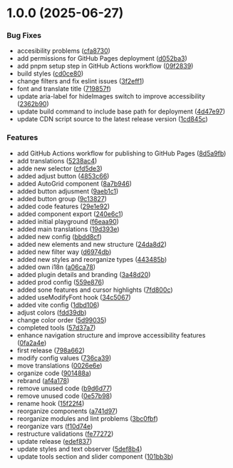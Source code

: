 # 1.0.0 (2025-06-27)


### Bug Fixes

* accesibility problems ([cfa8730](https://github.com/Cefo14/web-accessibility-plugin/commit/cfa8730f6f0ba2c7870b981a1a536fa82575d9a8))
* add permissions for GitHub Pages deployment ([d052ba3](https://github.com/Cefo14/web-accessibility-plugin/commit/d052ba39d9adb8fd98e1e5f2113684916571b13b))
* add pnpm setup step in GitHub Actions workflow ([09f2839](https://github.com/Cefo14/web-accessibility-plugin/commit/09f2839806612ac89d4214e43e43e17befda3676))
* build styles ([cd0ce80](https://github.com/Cefo14/web-accessibility-plugin/commit/cd0ce803b34404b1f5a0bad47b55066e2d82945c))
* change filters and fix eslint issues ([3f2eff1](https://github.com/Cefo14/web-accessibility-plugin/commit/3f2eff17cfa37a20e5697d74c4dc0a21fc37ae50))
* font and translate title ([719857f](https://github.com/Cefo14/web-accessibility-plugin/commit/719857ffde31cb738f14f53a092edd8555ba878d))
* update aria-label for hideImages switch to improve accessibility ([2362b90](https://github.com/Cefo14/web-accessibility-plugin/commit/2362b90a33d3f5400bd40c9191bbe784f97b2b74))
* update build command to include base path for deployment ([4d47e97](https://github.com/Cefo14/web-accessibility-plugin/commit/4d47e97d3da0934e3078e808f73844eed892c667))
* update CDN script source to the latest release version ([1cd845c](https://github.com/Cefo14/web-accessibility-plugin/commit/1cd845c8c7a469fe477e44826c3cb1f7bda9dac4))


### Features

* add GitHub Actions workflow for publishing to GitHub Pages ([8d5a9fb](https://github.com/Cefo14/web-accessibility-plugin/commit/8d5a9fb76f5122d63392c1198f7581de4cfea14d))
* add translations ([5238ac4](https://github.com/Cefo14/web-accessibility-plugin/commit/5238ac4f0aa8fcb2d10519bc75654049830940ca))
* adde new selector ([cfd5de3](https://github.com/Cefo14/web-accessibility-plugin/commit/cfd5de3a8baec24cce20562d4fb0c2bbcf21b7b6))
* added adjust button ([4853c66](https://github.com/Cefo14/web-accessibility-plugin/commit/4853c668b880a917565d4b03cdd05f952bcc2b29))
* added AutoGrid component ([8a7b946](https://github.com/Cefo14/web-accessibility-plugin/commit/8a7b946498a7ff2e5ec57837e72f061b3cab7e45))
* added button adjusment ([9aeb1c1](https://github.com/Cefo14/web-accessibility-plugin/commit/9aeb1c121da18d5d17326e6393639dd675bc8746))
* added button group ([9c13827](https://github.com/Cefo14/web-accessibility-plugin/commit/9c138278cbeb4f4005b42df0a9437c491147030d))
* added code features ([29e1e92](https://github.com/Cefo14/web-accessibility-plugin/commit/29e1e92f22f3f492a800eb6940c39547a5dc6fb0))
* added component export ([240e6c1](https://github.com/Cefo14/web-accessibility-plugin/commit/240e6c11e598be9b422f4858aa1a45a7b95e1773))
* added initial playground ([f6eaa90](https://github.com/Cefo14/web-accessibility-plugin/commit/f6eaa90f0341341194385f88c091f28e50ab28f9))
* added main translations ([19d393e](https://github.com/Cefo14/web-accessibility-plugin/commit/19d393e4fa313a01cf6cbc939df95b90b135e522))
* added new config ([bbdd8cf](https://github.com/Cefo14/web-accessibility-plugin/commit/bbdd8cfbc3fcda3d25a52e6b3e235cecb6292012))
* added new elements and new structure ([24da8d2](https://github.com/Cefo14/web-accessibility-plugin/commit/24da8d28b9e291f28216f6a758fdbcf900cf0552))
* added new filter way ([d6974db](https://github.com/Cefo14/web-accessibility-plugin/commit/d6974db753f61b7e185ffa0ff11fdbf3bfbd7ab4))
* added new styles and reorganize types ([443485b](https://github.com/Cefo14/web-accessibility-plugin/commit/443485be5729409c27a0d34d70e51649c86ccd69))
* added own i18n ([a06ca78](https://github.com/Cefo14/web-accessibility-plugin/commit/a06ca78188fc5afde33cbf9d0d71eb7561f6dd76))
* added plugin details and branding ([3a48d20](https://github.com/Cefo14/web-accessibility-plugin/commit/3a48d2044695587fba7cec7c448dedf30ef9906b))
* added prod config ([559e876](https://github.com/Cefo14/web-accessibility-plugin/commit/559e8769cb6da866bc290fe7b050ebb5753dc8a3))
* added sone features and cursor highlights ([7fd800c](https://github.com/Cefo14/web-accessibility-plugin/commit/7fd800c89a47d405758ec488b0078f25593d0dee))
* added useModifyFont hook ([34c5067](https://github.com/Cefo14/web-accessibility-plugin/commit/34c506785b7a35698ffa5be93534ee33b14cef72))
* added vite config ([1dbd106](https://github.com/Cefo14/web-accessibility-plugin/commit/1dbd106e996eb1cf733ad3c0efeb2de25ee05caf))
* adjust colors ([fdd39db](https://github.com/Cefo14/web-accessibility-plugin/commit/fdd39db4eb578af9d14c705a332acf0d6243c94a))
* change color order ([5d99035](https://github.com/Cefo14/web-accessibility-plugin/commit/5d990353a42835e118d3ae074912a24dc54b6fd2))
* completed tools ([57d37a7](https://github.com/Cefo14/web-accessibility-plugin/commit/57d37a71ae8125384f19d93693353b90af444d33))
* enhance navigation structure and improve accessibility features ([0fa2a4e](https://github.com/Cefo14/web-accessibility-plugin/commit/0fa2a4edff1c656c82642e2af1ff2c4b1a9d1ed9))
* first release ([798a662](https://github.com/Cefo14/web-accessibility-plugin/commit/798a662c082313f3b6b9b462e3cd7aa193204508))
* modify config values ([736ca39](https://github.com/Cefo14/web-accessibility-plugin/commit/736ca39418a8036f95f149cc45c81be7df7e1cc7))
* move translations ([0026e6e](https://github.com/Cefo14/web-accessibility-plugin/commit/0026e6e05d75127ebf35802d16bbdca3cf5bd38d))
* organize code ([901488a](https://github.com/Cefo14/web-accessibility-plugin/commit/901488a7a51f71c57f401f3334a0f023e32f8a0e))
* rebrand ([af4a178](https://github.com/Cefo14/web-accessibility-plugin/commit/af4a1788646ab0846d2fad379373e44e434dca5a))
* remove unused code ([b9d6d77](https://github.com/Cefo14/web-accessibility-plugin/commit/b9d6d77d535320b58fe58f4c24b0d4764661dd6d))
* remove unused code ([0e57b98](https://github.com/Cefo14/web-accessibility-plugin/commit/0e57b98d43e40a3be350dbded2342aee19cacdc1))
* rename hook ([15f22f4](https://github.com/Cefo14/web-accessibility-plugin/commit/15f22f47136302c30be216ad8a8c5741ef33ea95))
* reorganize components ([a741d97](https://github.com/Cefo14/web-accessibility-plugin/commit/a741d97af75096d9e15bf354165b57a28ce98916))
* reorganize modules and lint problems ([3bc0fbf](https://github.com/Cefo14/web-accessibility-plugin/commit/3bc0fbf2427d5a0890f3ad9a3d5091d782f37adb))
* reorganize vars ([f10d74e](https://github.com/Cefo14/web-accessibility-plugin/commit/f10d74e803405b79cd715473df9f40cce857af14))
* restructure validations ([fe77272](https://github.com/Cefo14/web-accessibility-plugin/commit/fe77272c12ea59eb3bc8b5716c821e6c2f17c0d0))
* update release ([edef837](https://github.com/Cefo14/web-accessibility-plugin/commit/edef83796fd46dd6150d4fa154a74dd43b296f00))
* update styles and text observer ([5def8b4](https://github.com/Cefo14/web-accessibility-plugin/commit/5def8b49d4cf4d30b3a7e06288ceeeb449fb2e39))
* update tools section and slider component ([101bb3b](https://github.com/Cefo14/web-accessibility-plugin/commit/101bb3be90c12fa77d782ebf81327f3e31c90e8c))
